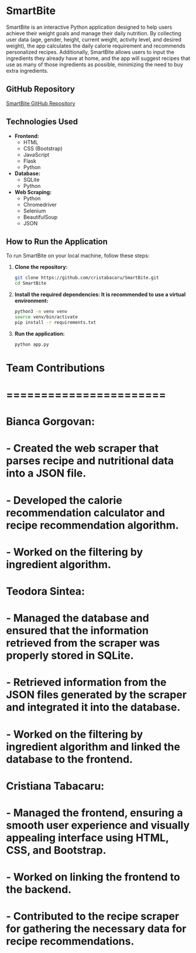 # SmartBite

SmartBite is an interactive Python application designed to help users achieve their weight goals and manage their daily nutrition. By collecting user data (age, gender, height, current weight, activity level, and desired weight), the app calculates the daily calorie requirement and recommends personalized recipes. Additionally, SmartBite allows users to input the ingredients they already have at home, and the app will suggest recipes that use as many of those ingredients as possible, minimizing the need to buy extra ingredients.

## GitHub Repository
[SmartBite GitHub Repository](https://github.com/cristabacaru/SmartBite.git)

## Technologies Used
- **Frontend:**
  - HTML
  - CSS (Bootstrap)
  - JavaScript
  - Flask
  - Python
- **Database:**
  - SQLite
  - Python
- **Web Scraping:**
  - Python
  - Chromedriver
  - Selenium
  - BeautifulSoup
  - JSON

## How to Run the Application
To run SmartBite on your local machine, follow these steps:

1. **Clone the repository:**
   ```bash
   git clone https://github.com/cristabacaru/SmartBite.git
   cd SmartBite
   ```

2. **Install the required dependencies: It is recommended to use a virtual environment:**
    ```bash
    python3 -m venv venv
    source venv/bin/activate
    pip install -r requirements.txt

    ```

3. **Run the application:**
    ```bash
    python app.py
    ```

# Team Contributions
# =======================
# Bianca Gorgovan:
# - Created the web scraper that parses recipe and nutritional data into a JSON file.
# - Developed the calorie recommendation calculator and recipe recommendation algorithm.
# - Worked on the filtering by ingredient algorithm.
#
# Teodora Sintea:
# - Managed the database and ensured that the information retrieved from the scraper was properly stored in SQLite.
# - Retrieved information from the JSON files generated by the scraper and integrated it into the database.
# - Worked on the filtering by ingredient algorithm and linked the database to the frontend.
#
# Cristiana Tabacaru:
# - Managed the frontend, ensuring a smooth user experience and visually appealing interface using HTML, CSS, and Bootstrap.
# - Worked on linking the frontend to the backend.
# - Contributed to the recipe scraper for gathering the necessary data for recipe recommendations.
